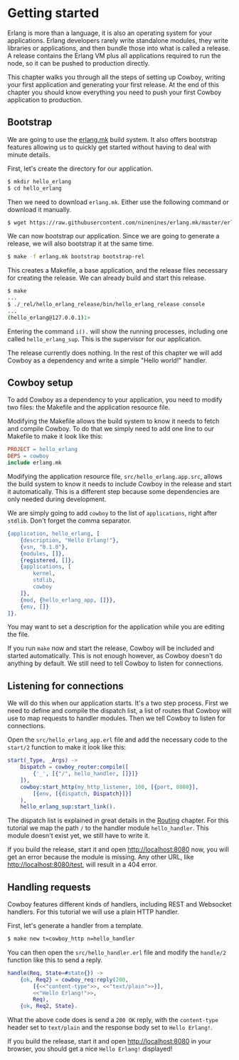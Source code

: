 Getting started
===============

Erlang is more than a language, it is also an operating system for your 
applications. Erlang developers rarely write standalone modules, they 
write libraries or applications, and then bundle those into what is 
called a release. A release contains the Erlang VM plus all 
applications required to run the node, so it can be pushed to 
production directly.

This chapter walks you through all the steps of setting up Cowboy, 
writing your first application and generating your first release. At 
the end of this chapter you should know everything you need to push 
your first Cowboy application to production.

Bootstrap
---------

We are going to use the 
[erlang.mk](https://github.com/ninenines/erlang.mk) build system. It 
also offers bootstrap features allowing us to quickly get started 
without having to deal with minute details.

First, let's create the directory for our application.

``` bash
$ mkdir hello_erlang
$ cd hello_erlang
```

Then we need to download `erlang.mk`. Either use the following command 
or download it manually.

``` bash
$ wget https://raw.githubusercontent.com/ninenines/erlang.mk/master/erlang.mk
```

We can now bootstrap our application. Since we are going to generate a 
release, we will also bootstrap it at the same time.

``` bash
$ make -f erlang.mk bootstrap bootstrap-rel
```

This creates a Makefile, a base application, and the release files 
necessary for creating the release. We can already build and start this 
release.

``` bash
$ make
...
$ ./_rel/hello_erlang_release/bin/hello_erlang_release console
...
(hello_erlang@127.0.0.1)1>
```

Entering the command `i().` will show the running processes, including 
one called `hello_erlang_sup`. This is the supervisor for our 
application.

The release currently does nothing. In the rest of this chapter we will 
add Cowboy as a dependency and write a simple "Hello world!" handler.

Cowboy setup
------------

To add Cowboy as a dependency to your application, you need to modify 
two files: the Makefile and the application resource file.

Modifying the Makefile allows the build system to know it needs to 
fetch and compile Cowboy. To do that we simply need to add one line to 
our Makefile to make it look like this:

``` Makefile
PROJECT = hello_erlang
DEPS = cowboy
include erlang.mk
```

Modifying the application resource file, `src/hello_erlang.app.src`, 
allows the build system to know it needs to include Cowboy in the 
release and start it automatically. This is a different step because 
some dependencies are only needed during development.

We are simply going to add `cowboy` to the list of `applications`, 
right after `stdlib`. Don't forget the comma separator.

``` erlang
{application, hello_erlang, [
	{description, "Hello Erlang!"},
	{vsn, "0.1.0"},
	{modules, []},
	{registered, []},
	{applications, [
		kernel,
		stdlib,
		cowboy
	]},
	{mod, {hello_erlang_app, []}},
	{env, []}
]}.
```

You may want to set a description for the application while you are 
editing the file.

If you run `make` now and start the release, Cowboy will be included 
and started automatically. This is not enough however, as Cowboy 
doesn't do anything by default. We still need to tell Cowboy to listen 
for connections.

Listening for connections
-------------------------

We will do this when our application starts. It's a two step process. 
First we need to define and compile the dispatch list, a list of routes 
that Cowboy will use to map requests to handler modules. Then we tell 
Cowboy to listen for connections.

Open the `src/hello_erlang_app.erl` file and add the necessary code to 
the `start/2` function to make it look like this:

``` erlang
start(_Type, _Args) ->
	Dispatch = cowboy_router:compile([
		{'_', [{"/", hello_handler, []}]}
	]),
	cowboy:start_http(my_http_listener, 100, [{port, 8080}],
		[{env, [{dispatch, Dispatch}]}]
	),
	hello_erlang_sup:start_link().
```

The dispatch list is explained in great details in the 
[Routing](routing) chapter. For this tutorial we map the path `/` to 
the handler module `hello_handler`. This module doesn't exist yet, we 
still have to write it.

If you build the release, start it and open 
[http://localhost:8080](http://localhost:8080) now, you will get an 
error because the module is missing. Any other URL, like 
[http://localhost:8080/test](http://localhost:8080/test), will result 
in a 404 error.

Handling requests
-----------------

Cowboy features different kinds of handlers, including REST and 
Websocket handlers. For this tutorial we will use a plain HTTP handler.

First, let's generate a handler from a template.

``` bash
$ make new t=cowboy_http n=hello_handler
```

You can then open the `src/hello_handler.erl` file and modify the 
`handle/2` function like this to send a reply.

``` erlang
handle(Req, State=#state{}) ->
	{ok, Req2} = cowboy_req:reply(200,
		[{<<"content-type">>, <<"text/plain">>}],
		<<"Hello Erlang!">>,
		Req),
	{ok, Req2, State}.
```

What the above code does is send a `200 OK` reply, with the 
`content-type` header set to `text/plain` and the response body set to 
`Hello Erlang!`.

If you build the release, start it and open 
[http://localhost:8080](http://localhost:8080) in your browser, you 
should get a nice `Hello Erlang!` displayed!
